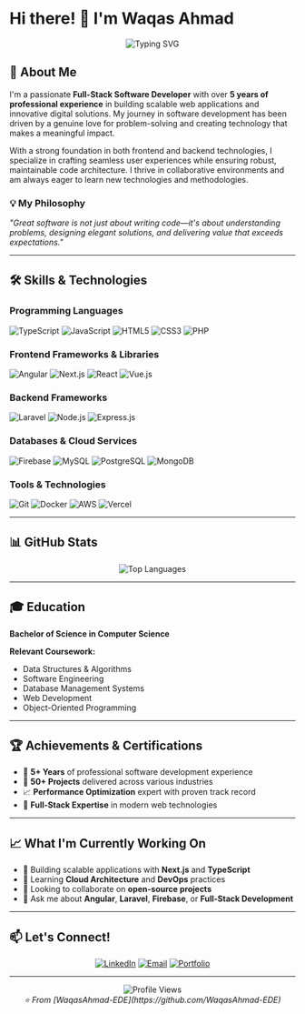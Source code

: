 # Hi there! 👋 I'm Waqas Ahmad

<div align="center">
  <img src="https://readme-typing-svg.herokuapp.com?font=Fira+Code&pause=1000&color=2196F3&center=true&vCenter=true&width=435&lines=Full-Stack+Software+Developer;5%2B+Years+of+Experience;TypeScript+%7C+Angular+%7C+Next.js;Always+learning+new+technologies" alt="Typing SVG" />
</div>

## 🚀 About Me

I'm a passionate **Full-Stack Software Developer** with over **5 years of professional experience** in building scalable web applications and innovative digital solutions. My journey in software development has been driven by a genuine love for problem-solving and creating technology that makes a meaningful impact.

With a strong foundation in both frontend and backend technologies, I specialize in crafting seamless user experiences while ensuring robust, maintainable code architecture. I thrive in collaborative environments and am always eager to learn new technologies and methodologies.

### 💡 My Philosophy
*"Great software is not just about writing code—it's about understanding problems, designing elegant solutions, and delivering value that exceeds expectations."*

---

## 🛠️ Skills & Technologies

### **Programming Languages**
![TypeScript](https://img.shields.io/badge/TypeScript-007ACC?style=for-the-badge&logo=typescript&logoColor=white)
![JavaScript](https://img.shields.io/badge/JavaScript-F7DF1E?style=for-the-badge&logo=javascript&logoColor=black)
![HTML5](https://img.shields.io/badge/HTML5-E34F26?style=for-the-badge&logo=html5&logoColor=white)
![CSS3](https://img.shields.io/badge/CSS3-1572B6?style=for-the-badge&logo=css3&logoColor=white)
![PHP](https://img.shields.io/badge/PHP-777BB4?style=for-the-badge&logo=php&logoColor=white)

### **Frontend Frameworks & Libraries**
![Angular](https://img.shields.io/badge/Angular-DD0031?style=for-the-badge&logo=angular&logoColor=white)
![Next.js](https://img.shields.io/badge/Next.js-000000?style=for-the-badge&logo=next.js&logoColor=white)
![React](https://img.shields.io/badge/React-20232A?style=for-the-badge&logo=react&logoColor=61DAFB)
![Vue.js](https://img.shields.io/badge/Vue.js-35495E?style=for-the-badge&logo=vue.js&logoColor=4FC08D)

### **Backend Frameworks**
![Laravel](https://img.shields.io/badge/Laravel-FF2D20?style=for-the-badge&logo=laravel&logoColor=white)
![Node.js](https://img.shields.io/badge/Node.js-43853D?style=for-the-badge&logo=node.js&logoColor=white)
![Express.js](https://img.shields.io/badge/Express.js-404D59?style=for-the-badge)

### **Databases & Cloud Services**
![Firebase](https://img.shields.io/badge/Firebase-039BE5?style=for-the-badge&logo=Firebase&logoColor=white)
![MySQL](https://img.shields.io/badge/MySQL-00000F?style=for-the-badge&logo=mysql&logoColor=white)
![PostgreSQL](https://img.shields.io/badge/PostgreSQL-316192?style=for-the-badge&logo=postgresql&logoColor=white)
![MongoDB](https://img.shields.io/badge/MongoDB-4EA94B?style=for-the-badge&logo=mongodb&logoColor=white)

### **Tools & Technologies**
![Git](https://img.shields.io/badge/Git-F05032?style=for-the-badge&logo=git&logoColor=white)
![Docker](https://img.shields.io/badge/Docker-2496ED?style=for-the-badge&logo=docker&logoColor=white)
![AWS](https://img.shields.io/badge/AWS-232F3E?style=for-the-badge&logo=amazon-aws&logoColor=white)
![Vercel](https://img.shields.io/badge/Vercel-000000?style=for-the-badge&logo=vercel&logoColor=white)

---

## 📊 GitHub Stats


<!-- <div align="center">
  <img src="https://github-readme-stats.vercel.app/api?username=WaqasAhmad-EDE&show_icons=true&theme=radical&hide_border=true&count_private=true" alt="GitHub Stats" />
  <img src="https://github-readme-streak-stats.herokuapp.com/?user=WaqasAhmad-EDE&theme=radical&hide_border=true" alt="GitHub Streak" />
</div> -->

<div align="center">
  <img src="https://github-readme-stats.vercel.app/api/top-langs/?username=WaqasAhmad-EDE&layout=compact&theme=radical&hide_border=true&langs_count=8" alt="Top Languages" />
</div>

---

## 🎓 Education

**Bachelor of Science in Computer Science**  

**Relevant Coursework:**
- Data Structures & Algorithms
- Software Engineering
- Database Management Systems
- Web Development
- Object-Oriented Programming

---

## 🏆 Achievements & Certifications

- 🥇 **5+ Years** of professional software development experience
- 🚀 **50+ Projects** delivered across various industries
- 📈 **Performance Optimization** expert with proven track record
- 🔧 **Full-Stack Expertise** in modern web technologies

---

## 📈 What I'm Currently Working On

- 🔭 Building scalable applications with **Next.js** and **TypeScript**
- 🌱 Learning **Cloud Architecture** and **DevOps** practices
- 👯 Looking to collaborate on **open-source projects**
- 💬 Ask me about **Angular**, **Laravel**, **Firebase**, or **Full-Stack Development**

---

## 📫 Let's Connect!

<div align="center">

[![LinkedIn](https://img.shields.io/badge/LinkedIn-0077B5?style=for-the-badge&logo=linkedin&logoColor=white)](https://linkedin.com/in/waqas-ahmad-2065b6233/)
[![Email](https://img.shields.io/badge/Email-D14836?style=for-the-badge&logo=gmail&logoColor=white)](mailto:waqas.ede@gmail.com)
[![Portfolio](https://img.shields.io/badge/Portfolio-FF5722?style=for-the-badge&logo=todoist&logoColor=white)]((https://github.com/WaqasAhmad-EDE))

</div>

---

<div align="center">
  <img src="https://komarev.com/ghpvc/?username=WaqasAhmad-EDE&color=blueviolet&style=flat-square&label=Profile+Views" alt="Profile Views" />
</div>

<div align="center">
  <i>⭐️ From [WaqasAhmad-EDE](https://github.com/WaqasAhmad-EDE)</i>
</div>
